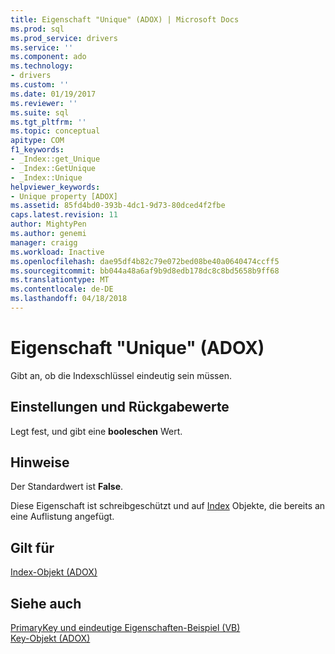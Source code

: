 ```yaml
---
title: Eigenschaft "Unique" (ADOX) | Microsoft Docs
ms.prod: sql
ms.prod_service: drivers
ms.service: ''
ms.component: ado
ms.technology:
- drivers
ms.custom: ''
ms.date: 01/19/2017
ms.reviewer: ''
ms.suite: sql
ms.tgt_pltfrm: ''
ms.topic: conceptual
apitype: COM
f1_keywords:
- _Index::get_Unique
- _Index::GetUnique
- _Index::Unique
helpviewer_keywords:
- Unique property [ADOX]
ms.assetid: 85fd4bd0-393b-4dc1-9d73-80dced4f2fbe
caps.latest.revision: 11
author: MightyPen
ms.author: genemi
manager: craigg
ms.workload: Inactive
ms.openlocfilehash: dae95df4b82c79e072bed08be40a0640474ccff5
ms.sourcegitcommit: bb044a48a6af9b9d8edb178dc8c8bd5658b9ff68
ms.translationtype: MT
ms.contentlocale: de-DE
ms.lasthandoff: 04/18/2018
---
```

# <a name="unique-property-adox"></a>Eigenschaft "Unique" (ADOX)
Gibt an, ob die Indexschlüssel eindeutig sein müssen.  
  
## <a name="settings-and-return-values"></a>Einstellungen und Rückgabewerte  
 Legt fest, und gibt eine **booleschen** Wert.  
  
## <a name="remarks"></a>Hinweise  
 Der Standardwert ist **False**.  
  
 Diese Eigenschaft ist schreibgeschützt und auf [Index](../../../ado/reference/adox-api/index-object-adox.md) Objekte, die bereits an eine Auflistung angefügt.  
  
## <a name="applies-to"></a>Gilt für  
 [Index-Objekt (ADOX)](../../../ado/reference/adox-api/index-object-adox.md)  
  
## <a name="see-also"></a>Siehe auch  
 [PrimaryKey und eindeutige Eigenschaften-Beispiel (VB)](../../../ado/reference/adox-api/primarykey-and-unique-properties-example-vb.md)   
 [Key-Objekt (ADOX)](../../../ado/reference/adox-api/key-object-adox.md)
